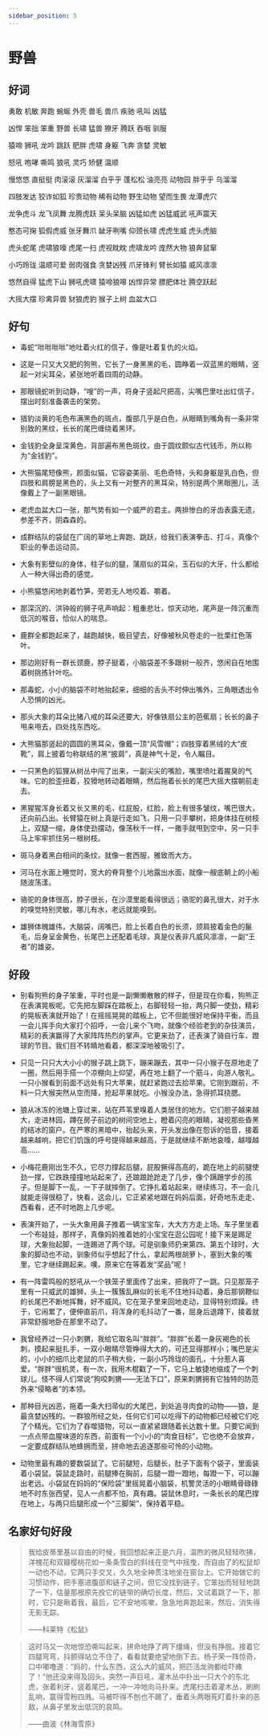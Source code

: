 ```yaml
---
sidebar_position: 5
---
```


# 野兽

## 好词

勇敢 机敏 奔跑 蜿蜒 外壳 兽毛 兽爪 疾驰 吼叫 凶猛

凶悍 笨拙 笨重 野兽 长啸 猛兽 獠牙 腾跃 吞咽 驯服

猿啼 狮吼 龙吟 跳跃 肥胖 虎啸 身躯 飞奔 贪婪 灵敏

怒吼 咆哮 嘶鸣 狼吼 灵巧 矫健 温顺

慢悠悠 直挺挺 肉滚滚 灰溜溜 白乎乎 蓬松松 油亮亮 动物园 胖乎乎 乌溜溜

四肢发达 狡诈如狐 珍贵动物 稀有动物 野生动物 望而生畏 龙潭虎穴

龙争虎斗 龙飞凤舞 龙腾虎跃 呆头呆脑 凶猛如虎 凶猛威武 吼声震天

憨态可掬 狐假虎威 张牙舞爪 龇牙咧嘴 仰颈长啸 虎虎生威 虎头虎脑

虎头蛇尾 虎啸狼嚎 虎尾一扫 虎视眈眈 虎啸龙吟 庞然大物 狼奔鼠窜

小巧玲珑 温顺可爱 弱肉强食 贪婪凶残 爪牙锋利 臂长如猿 威风凛凛

悠然自得 猛虎下山 狮吼虎啸 猿啼狼嗥 凶悍异常 膘肥体壮 腾空跃起

大摇大摆 珍禽异兽 豺狼虎豹 猴子上树 血盆大口

## 好句

- 毒蛇“咝咝咝咝”地吐着火红的信子，像是吐着复仇的火焰。

- 这是一只又大又肥的狗熊，它长了一身黑黑的毛，圆睁着一双蓝黑的眼睛，竖起一对尖耳朵，紧张地听着四周的动静。

- 那眼镜蛇听到动静，“嗖”的一声，将身子竖起尺把高，尖嘴巴里吐出红信子，摆出时刻准备袭击的架势。

- 猎豹淡黄的毛色布满黑色的斑点，腹部几乎是白色，从眼睛到嘴角有一条非常别致的黑纹，长长的尾巴缠绕着黑环。

- 金钱豹全身呈深黄色，背部遍布黑色斑纹，由于圆纹颇似古代钱币，所以称为“金钱豹”。

- 大熊猫尾短像熊，颜面似猫，它容姿美丽、毛色奇特，头和身躯是乳白色，但四肢和肩膀是黑色的，头上又有一对整齐的黑耳朵，特别是两个黑眼圈儿，活像戴上了一副黑眼镜。

- 老虎血盆大口一张，那气势有如一个威严的君主。两排惨白的牙齿表露无遗，参差不齐，阴森森的。

- 成群结队的袋鼠在广阔的草地上奔跑、跳跃，给我们表演拳击、打斗，真像个职业的拳击运动员。

- 大象有影壁似的身体，柱子似的腿，蒲扇似的耳朵，玉石似的大牙，什么都给人一种大得出奇的感觉。

- 小熊猫悠闲地剥着竹笋，旁若无人地咬着、嚼着。

- 那深沉的、洪钟般的狮子吼声响起：粗重悲壮，惊天动地，尾声是一阵沉重而低沉的喉音，恰似人的喘息。

- 鹿群全都跑起来了，越跑越快，极目望去，好像被秋风卷走的一批栗红色落叶。

- 那边刚好有一群长颈鹿，脖子挺着，小脑袋差不多跟树一般齐，悠闲自在地围着树挑拣针叶吃。

- 那毒蛇，小小的脑袋不时地抬起来，细细的舌头不时伸出嘴外，三角眼透出令人恐惧的凶光。

- 那头大象的耳朵比猪八戒的耳朵还要大，好像铁扇公主的芭蕉扇；长长的鼻子甩来甩去，四处找东西吃。

- 大熊猫那竖起的圆圆的黑耳朵，像戴一顶“风雪帽”；四肢穿着黑绒的大“皮靴”，肩上披着匀称联结的黑“披肩”，真是神气十足，令人瞩目。

- 一只黑色的狐狸从树丛中闯了出来，一副尖尖的嘴脸，嘴里喷吐着腥臭的气味。它的脸歪扭着，狡猾地转动着眼睛，然后拖着长长的尾巴大摇大摆朝前走去。

- 黑猩猩浑身长着又长又黑的毛，红屁股，红脸，脸上有很多皱纹，嘴巴很大，还向前凸出。长臂猿在树上真是行走如飞，只用一只手攀树，把身体挂在树枝上，双腿一缩，身体使劲摆动，像荡秋千一样，一撒手就甩到空中，另一只手马上牢牢抓住另一根树枝。

- 斑马身着黑白相间的条纹，就像一套西服，雅致而大方。

- 河马在水面上睡觉时，宽大的脊背整个儿地露出水面，就像一艘底朝上的小船随波荡漾。

- 骆驼的身体很高，脖子很长，在沙漠里能看得很远；骆驼的鼻孔很大，对于水的嗅觉特别灵敏，哪儿有水，老远就能嗅到。

- 雄狮体魄雄伟，大脑袋，阔嘴巴，脸上长着白色的长须，颈肩披着金色的鬣毛，后身呈金黄色，长尾巴上还配着毛球，真是仪表非凡威风凛凛，一副“王者”的雄姿。

## 好段

- 别看狗熊的身子笨重，平时也是一副懒懒散散的样子，但是现在你看，狗熊正在表演晃板呢。它先把左脚踩在踏板上，右脚轻轻一抬，两只脚一使劲，精彩的晃板表演就开始了！在摇摇晃晃的踏板上，它不但能很好地保持平衡，而且一会儿挥手向大家打个招呼，一会儿来个飞吻，就像个经验老到的杂技演员，精彩的表演赢得了大家阵阵热烈的掌声。它更来劲了，还表演了骑自行车、蹬球的节目。我们目不转睛地看着，都深深地被吸引了。

- 只见一只只大大小小的猴子跳上跳下，蹦来蹦去，其中一只小猴子在原地走了一圈，然后用手搭一个凉棚向上仰望，再在地上翻了一个筋斗，向游人敬礼。一只小猴看到前面不远处有只大苹果，就赶紧跑过去拾苹果。它刚到跟前，不料一只大猴突然从空而降，抢起苹果就吃。小猴没办法，急得抓耳挠腮。

- 狼从冰冻的池塘上穿过来，站在芦苇里嗅着人类居住的地方。它们胆子越来越大，走进林园，蹲在房子前边的树间空地上，瞪着闪亮的眼睛，凝视那些昏黑的结冰的窗户。在严寒的黑暗中，抬起头来，开头发出像在怨诉的低音，接着越来越响，把它们饥饿的呼号提得越来越高，于是就继续不断地哀嚎，越嚎越高……

- 小梅花鹿刚出生不久，它尽力撑起后腿，屁股撅得高高的，跪在地上的前腿使劲一撑，它跌跌撞撞地站起来了，还踉踉跄跄走了几步，像个蹒跚学步的孩子。但是脚下一乱，一下子就摔倒了。它挣扎着站起来，继续练习，不一会儿就能走得很稳了，快看，这会儿，它正紧紧地跟在妈妈后面，好奇地东走走、西看看，还不时地跑上几步呢。

- 表演开始了，一头大象用鼻子推着一辆宝宝车，大大方方走上场。车子里坐着一个布娃娃，那样子，真像妈妈推着她的小宝宝在逛公园呢！接下来是踢足球，大象抬起脚，一连踢进了两个球。可是驯象师扔来第四、第五个球时，大象的脚动也不动，驯象师似乎想起了什么，拿起两根胡萝卜，塞到大象的嘴里，它才继续踢起来。噢，原来它在等着发“奖品”呢！

- 有一阵雷鸣般的怒吼从一个铁笼子里面传了出来，把我吓了一跳。只见那笼子里有一只威武的雄狮，头上一簇簇乱麻似的长毛不住地抖动着，身后那钢鞭似的长尾巴不断地挥舞，好不威风。它在笼子里来回地走动，显得特别烦躁。终于，它闹累了，便伸直前爪，将浑身的毛抖动了一番，屈身后退蹲下，接着就非常舒服地卧在那里不动了。

- 我曾经养过一只小刺猬，我给它取名叫“胖胖”。“胖胖”长着一身灰褐色的长刺，摸起来挺扎手，一双小眼睛尽管睁得大大的，可还显得那样小；嘴巴是尖的，小小的细爪比老鼠的爪子稍大些，一副小巧玲珑的面孔，十分惹人喜爱。“胖胖”很机灵，有一次，我用木棍戳了一下，它马上敏捷地缩成了一个刺球儿。怪不得人们常说“狗咬刺猬——无法下口”，原来刺猬拥有它独特的防范外来“侵略者”的本领。

- 那种目光凶恶，拖着一条大扫帚似的大尾巴，到处追寻肉食的动物——狼，是最贪婪凶残的。一群狼所经之处，任何它们可以吃得下的动物都已经被它们吃了个精光。它们为了吞噬猎物，可以一直紧紧跟随着长达数十里。只要它闻到一点点带血腥味道的东西，前面有一个小小的“肉食目标”，它也绝不会放弃，一定要成群结队地蜂拥而至，拼命地去追逐那些可怜的小动物。

- 动物里最有趣的要数袋鼠了。它前腿短，后腿长，肚子下面有个袋子，里面装着小袋鼠。袋鼠走路时，前腿捧在胸前，后腿一蹬一蹬地，每蹬一下，可以蹦出老远。小袋鼠在妈妈的“保险袋”里摇晃着小脑袋，机警灵活的小眼睛骨碌碌地不时东张西望，见人一点都不怕，真有趣。袋鼠休息时，一条长长的尾巴撑在地上，与两只后腿形成一个“三脚架”，保持着平稳。

## 名家好句好段

> 我给皮蒂里基以自由的时候，我回想起来正是六月，温煦的微风轻轻吹拂，洋槐花和双瓣樱桃花如一条条雪白的斜线在空气中摇曳，而自由了的松鼠却一动也不动，它两只手交叉，久久地全神贯注地坐在窗台上。它开始做它的习惯动作，把手塞进腹部和链子之间，但它没找到链子。它笨拙而轻轻地跳了一下，估量那根原先拴它的链带的确切长度，然后，又试着跳了一下，那时，它只是瞅着我，最后，它不安地咳嗽，急急地奔跑起来，然后，消失得无影无踪。
>
> ——科莱特《松鼠》

> 这时马又一次地惊恐嘶叫起来，拼命地挣了两下缰绳，但没有挣脱。接着它四腿弯弯，抖颤得站立不住了，看看就要绝望地倒下去。杨子荣一阵惊奇，口中嘟噜道：“妈的，什么东西，这么大的威风，把匹活龙驹都给吓瘫了！”他还没来得及回头，突然一声巨吼，灌木丛中扑出一只大个的东北虎，张着利牙，竖着尾巴，一冲一冲地向马扑来。虎尾扫击着灌木丛，刷刷乱响，震得雪粉四溅。马被吓得不刨也不踢了，垂着头两眼死盯着扑来的恶敌，从鼻子里发出低沉的哀鸣。
>
> ——曲波《林海雪原》
